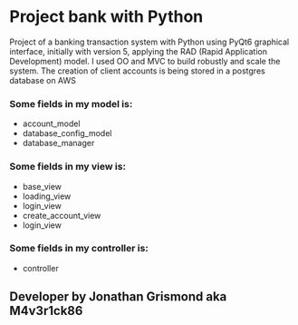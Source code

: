 # Project bank with Python

Project of a banking transaction system with Python using PyQt6 graphical interface, initially with version 5,
applying the RAD (Rapid Application Development) model.
I used OO and MVC to build robustly and scale the system.
The creation of client accounts is being stored in a postgres database on AWS

### Some fields in my model is:
+ account_model
+ database_config_model
+ database_manager

### Some fields in my view is:
+ base_view
+ loading_view
+ login_view
+ create_account_view
+ login_view

### Some fields in my controller is:
+ controller

## Developer by Jonathan Grismond aka M4v3r1ck86

